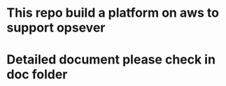 # This repo build a platform on aws to support opsever 
# Detailed document please check in doc folder